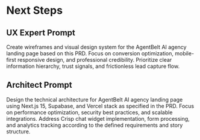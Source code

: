 # Next Steps

## UX Expert Prompt
Create wireframes and visual design system for the AgentBelt AI agency landing page based on this PRD. Focus on conversion optimization, mobile-first responsive design, and professional credibility. Prioritize clear information hierarchy, trust signals, and frictionless lead capture flow.

## Architect Prompt
Design the technical architecture for AgentBelt AI agency landing page using Next.js 15, Supabase, and Vercel stack as specified in the PRD. Focus on performance optimization, security best practices, and scalable integrations. Address Crisp chat widget implementation, form processing, and analytics tracking according to the defined requirements and story structure.
